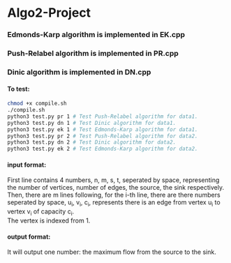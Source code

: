 # Algo2-Project


### Edmonds-Karp algorithm is implemented in EK.cpp
### Push-Relabel algorithm is implemented in PR.cpp
### Dinic algorithm is implemented in DN.cpp
#### To test:
```bash
chmod +x compile.sh
./compile.sh
python3 test.py pr 1 # Test Push-Relabel algorithm for data1.
python3 test.py dn 1 # Test Dinic algorithm for data1.
python3 test.py ek 1 # Test Edmonds-Karp algorithm for data1.
python3 test.py pr 2 # Test Push-Relabel algorithm for data2.
python3 test.py dn 2 # Test Dinic algorithm for data2.
python3 test.py ek 2 # Test Edmonds-Karp algorithm for data2.
```

#### input format:
First line contains 4 numbers, n, m, s, t, seperated by space, representing the number of vertices, number of edges, the source, the sink respectively.  
Then, there are m lines following, for the i-th line, there are there numbers seperated by space, u<sub>i</sub>, v<sub>i</sub>, c<sub>i</sub>, represents there is an edge from vertex u<sub>i</sub> to vertex v<sub>i</sub> of capacity c<sub>i</sub>.  
The vertex is indexed from 1. 

#### output format:
It will output one number: the maximum flow from the source to the sink.
